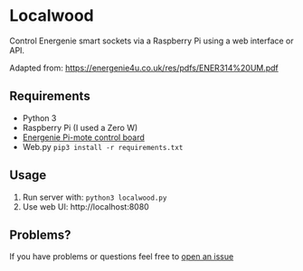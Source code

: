 # Localwood

Control Energenie smart sockets via a Raspberry Pi using a web interface or API.

Adapted from: https://energenie4u.co.uk/res/pdfs/ENER314%20UM.pdf

## Requirements

- Python 3
- Raspberry Pi (I used a Zero W)
- [Energenie Pi-mote control board](https://energenie4u.co.uk/catalogue/product/ENER314)
- Web.py `pip3 install -r requirements.txt`

## Usage

1. Run server with: `python3 localwood.py`
2. Use web UI: http://localhost:8080

## Problems?

If you have problems or questions feel free to [open an issue](https://github.com/The-Silverwood-Institute/Localwood/issues/new)
